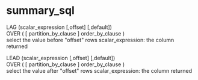 # summary_sql
LAG (scalar_expression [,offset] [,default])  
    OVER ( [ partition_by_clause ] order_by_clause )  
select the value before "offset" rows
scalar_expression: the column returned

LEAD (scalar_expression [,offset] [,default])  
    OVER ( [ partition_by_clause ] order_by_clause )  
select the value after "offset" rows
scalar_expression: the column returned
